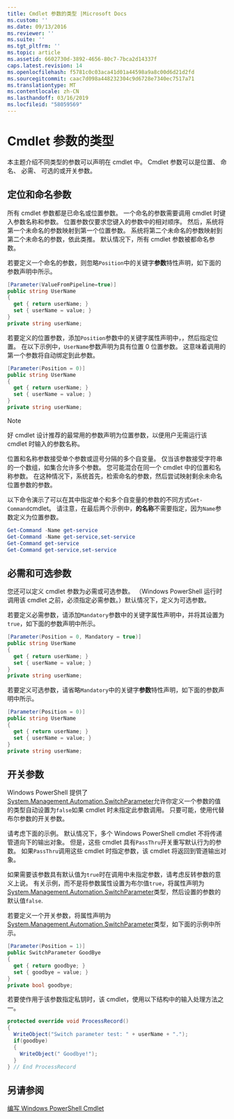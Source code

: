 ```yaml
---
title: Cmdlet 参数的类型 |Microsoft Docs
ms.custom: ''
ms.date: 09/13/2016
ms.reviewer: ''
ms.suite: ''
ms.tgt_pltfrm: ''
ms.topic: article
ms.assetid: 6602730d-3892-4656-80c7-7bca2d14337f
caps.latest.revision: 14
ms.openlocfilehash: f5781c0c03aca41d01a44598a9a8c00d6d21d2fd
ms.sourcegitcommit: caac7d098a448232304c9d6728e7340ec7517a71
ms.translationtype: MT
ms.contentlocale: zh-CN
ms.lasthandoff: 03/16/2019
ms.locfileid: "58059569"
---
```

# <a name="types-of-cmdlet-parameters"></a>Cmdlet 参数的类型

本主题介绍不同类型的参数可以声明在 cmdlet 中。 Cmdlet 参数可以是位置、 命名、 必需、 可选的或开关参数。

## <a name="positional-and-named-parameters"></a>定位和命名参数

所有 cmdlet 参数都是已命名或位置参数。 一个命名的参数需要调用 cmdlet 时键入参数名称和参数。 位置参数仅要求您键入的参数中的相对顺序。 然后，系统将第一个未命名的参数映射到第一个位置参数。 系统将第二个未命名的参数映射到第二个未命名的参数，依此类推。 默认情况下，所有 cmdlet 参数被都命名参数。

若要定义一个命名的参数，则忽略`Position`中的关键字**参数**特性声明，如下面的参数声明中所示。

```csharp
[Parameter(ValueFromPipeline=true)]
public string UserName
{
  get { return userName; }
  set { userName = value; }
}
private string userName;
```

若要定义的位置参数，添加`Position`参数中的关键字属性声明中，，然后指定位置。 在以下示例中，`UserName`参数声明为具有位置 0 位置参数。 这意味着调用的第一个参数将自动绑定到此参数。

```csharp
[Parameter(Position = 0)]
public string UserName
{
  get { return userName; }
  set { userName = value; }
}
private string userName;
```

> [!NOTE]
> 好 cmdlet 设计推荐的最常用的参数声明为位置参数，以便用户无需运行该 cmdlet 时输入的参数名称。

位置和名称参数接受单个参数或逗号分隔的多个自变量。 仅当该参数接受字符串的一个数组，如集合允许多个参数。 您可能混合在同一个 cmdlet 中的位置和名称参数。 在这种情况下，系统首先，检索命名的参数，然后尝试映射剩余未命名位置参数的参数。

以下命令演示了可以在其中指定单个和多个自变量的参数的不同方式`Get-Command`cmdlet。 请注意，在最后两个示例中，**的名称**不需要指定，因为`Name`参数定义为位置参数。

```powershell
Get-Command -Name get-service
Get-Command -Name get-service,set-service
Get-Command get-service
Get-Command get-service,set-service
```

## <a name="mandatory-and-optional-parameters"></a>必需和可选参数

您还可以定义 cmdlet 参数为必需或可选参数。 （Windows PowerShell 运行时调用该 cmdlet 之前，必须指定必需参数。）默认情况下，定义为可选参数。

若要定义必需参数，请添加`Mandatory`参数中的关键字属性声明中，并将其设置为`true`，如下面的参数声明中所示。

```csharp
[Parameter(Position = 0, Mandatory = true)]
public string UserName
{
  get { return userName; }
  set { userName = value; }
}
private string userName;
```

若要定义可选参数，请省略`Mandatory`中的关键字**参数**特性声明，如下面的参数声明中所示。

```csharp
[Parameter(Position = 0)]
public string UserName
{
  get { return userName; }
  set { userName = value; }
}
private string userName;
```

## <a name="switch-parameters"></a>开关参数

Windows PowerShell 提供了[System.Management.Automation.SwitchParameter](/dotnet/api/System.Management.Automation.SwitchParameter)允许你定义一个参数的值的类型自动设置为`false`如果 cmdlet 时未指定此参数调用。 只要可能，使用代替布尔参数的开关参数。

请考虑下面的示例。 默认情况下，多个 Windows PowerShell cmdlet 不将传递管道向下的输出对象。 但是，这些 cmdlet 具有`PassThru`开关重写默认行为的参数。 如果`PassThru`调用这些 cmdlet 时指定参数，该 cmdlet 将返回到管道输出对象。

如果需要该参数具有默认值为`true`时在调用中未指定参数，请考虑反转参数的意义上说。 有关示例，而不是将参数属性设置为布尔值`true`，将属性声明为[System.Management.Automation.SwitchParameter](/dotnet/api/System.Management.Automation.SwitchParameter)类型，然后设置的参数的默认值`false`.

若要定义一个开关参数，将属性声明为[System.Management.Automation.SwitchParameter](/dotnet/api/System.Management.Automation.SwitchParameter)类型，如下面的示例中所示。

```csharp
[Parameter(Position = 1)]
public SwitchParameter GoodBye
{
  get { return goodbye; }
  set { goodbye = value; }
}
private bool goodbye;
```

若要使作用于该参数指定私钥时，该 cmdlet，使用以下结构中的输入处理方法之一。

```csharp
protected override void ProcessRecord()
{
  WriteObject("Switch parameter test: " + userName + ".");
  if(goodbye)
  {
    WriteObject(" Goodbye!");
  }
} // End ProcessRecord
```

## <a name="see-also"></a>另请参阅

[编写 Windows PowerShell Cmdlet](./writing-a-windows-powershell-cmdlet.md)
